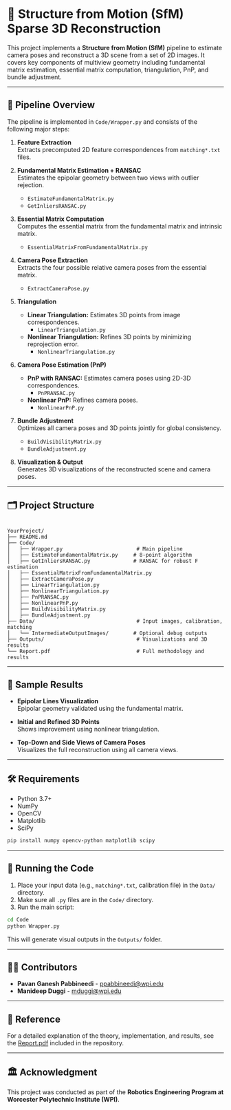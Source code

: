 # 📸 Structure from Motion (SfM) Sparse 3D Reconstruction

This project implements a **Structure from Motion (SfM)** pipeline to estimate camera poses and reconstruct a 3D scene from a set of 2D images. It covers key components of multiview geometry including fundamental matrix estimation, essential matrix computation, triangulation, PnP, and bundle adjustment.

---

## 🧩 Pipeline Overview

The pipeline is implemented in `Code/Wrapper.py` and consists of the following major steps:

1. **Feature Extraction**  
   Extracts precomputed 2D feature correspondences from `matching*.txt` files.

2. **Fundamental Matrix Estimation + RANSAC**  
   Estimates the epipolar geometry between two views with outlier rejection.
   - `EstimateFundamentalMatrix.py`
   - `GetInliersRANSAC.py`

3. **Essential Matrix Computation**  
   Computes the essential matrix from the fundamental matrix and intrinsic matrix.
   - `EssentialMatrixFromFundamentalMatrix.py`

4. **Camera Pose Extraction**  
   Extracts the four possible relative camera poses from the essential matrix.
   - `ExtractCameraPose.py`

5. **Triangulation**
   - **Linear Triangulation:** Estimates 3D points from image correspondences.
     - `LinearTriangulation.py`
   - **Nonlinear Triangulation:** Refines 3D points by minimizing reprojection error.
     - `NonlinearTriangulation.py`

6. **Camera Pose Estimation (PnP)**
   - **PnP with RANSAC:** Estimates camera poses using 2D-3D correspondences.
     - `PnPRANSAC.py`
   - **Nonlinear PnP:** Refines camera poses.
     - `NonlinearPnP.py`

7. **Bundle Adjustment**  
   Optimizes all camera poses and 3D points jointly for global consistency.
   - `BuildVisibilityMatrix.py`
   - `BundleAdjustment.py`

8. **Visualization & Output**  
   Generates 3D visualizations of the reconstructed scene and camera poses.

---

## 🗂 Project Structure

```

YourProject/
├── README.md
├── Code/
│   ├── Wrapper.py                        # Main pipeline
│   ├── EstimateFundamentalMatrix.py     # 8-point algorithm
│   ├── GetInliersRANSAC.py              # RANSAC for robust F estimation
│   ├── EssentialMatrixFromFundamentalMatrix.py
│   ├── ExtractCameraPose.py
│   ├── LinearTriangulation.py
│   ├── NonlinearTriangulation.py
│   ├── PnPRANSAC.py
│   ├── NonlinearPnP.py
│   ├── BuildVisibilityMatrix.py
│   ├── BundleAdjustment.py
├── Data/                                 # Input images, calibration, matching
│   └── IntermediateOutputImages/        # Optional debug outputs
├── Outputs/                              # Visualizations and 3D results
└── Report.pdf                            # Full methodology and results

````

---

## 🧪 Sample Results

- **Epipolar Lines Visualization**  
  Epipolar geometry validated using the fundamental matrix.

- **Initial and Refined 3D Points**  
  Shows improvement using nonlinear triangulation.

- **Top-Down and Side Views of Camera Poses**  
  Visualizes the full reconstruction using all camera views.

---

## 🛠 Requirements

- Python 3.7+
- NumPy
- OpenCV
- Matplotlib
- SciPy

```bash
pip install numpy opencv-python matplotlib scipy
````

---

## 🚀 Running the Code

1. Place your input data (e.g., `matching*.txt`, calibration file) in the `Data/` directory.
2. Make sure all `.py` files are in the `Code/` directory.
3. Run the main script:

```bash
cd Code
python Wrapper.py
```

This will generate visual outputs in the `Outputs/` folder.

---

## 🧑‍💻 Contributors

* **Pavan Ganesh Pabbineedi** - [ppabbineedi@wpi.edu](mailto:ppabbineedi@wpi.edu)
* **Manideep Duggi** - [mduggi@wpi.edu](mailto:mduggi@wpi.edu)

---

## 📄 Reference

For a detailed explanation of the theory, implementation, and results, see the [Report.pdf](./Report.pdf) included in the repository.

---

## 🏛 Acknowledgment

This project was conducted as part of the **Robotics Engineering Program at Worcester Polytechnic Institute (WPI)**.


